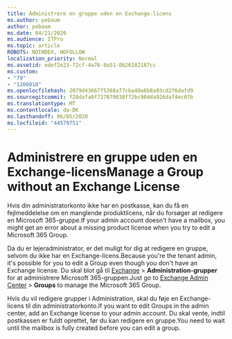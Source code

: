 ```yaml
---
title: Administrere en gruppe uden en Exchange-licens
ms.author: pebaum
author: pebaum
ms.date: 04/21/2020
ms.audience: ITPro
ms.topic: article
ROBOTS: NOINDEX, NOFOLLOW
localization_priority: Normal
ms.assetid: edef2e23-72cf-4a76-8a51-0b26182187cc
ms.custom:
- "79"
- "1200018"
ms.openlocfilehash: 2079d43667f5368a77cba40a6b8a93cd2f6dafd9
ms.sourcegitcommit: f28dafa0f727870038f72bc904da926daf4ec07b
ms.translationtype: MT
ms.contentlocale: da-DK
ms.lasthandoff: 06/05/2020
ms.locfileid: "44579751"
---
```

# <a name="manage-a-group-without-an-exchange-license"></a><span data-ttu-id="5b493-102">Administrere en gruppe uden en Exchange-licens</span><span class="sxs-lookup"><span data-stu-id="5b493-102">Manage a Group without an Exchange License</span></span>

<span data-ttu-id="5b493-103">Hvis din administratorkonto ikke har en postkasse, kan du få en fejlmeddelelse om en manglende produktlicens, når du forsøger at redigere en Microsoft 365-gruppe.</span><span class="sxs-lookup"><span data-stu-id="5b493-103">If your admin account doesn't have a mailbox, you might get an error about a missing product license when you try to edit a Microsoft 365 Group.</span></span>
  
<span data-ttu-id="5b493-104">Da du er lejeradministrator, er det muligt for dig at redigere en gruppe, selvom du ikke har en Exchange-licens.</span><span class="sxs-lookup"><span data-stu-id="5b493-104">Because you're the tenant admin, it's possible for you to edit a Group even though you don't have an Exchange license.</span></span> <span data-ttu-id="5b493-105">Du skal blot gå til [Exchange](https://outlook.office365.com/ecp.aspx) \> **Administration-grupper** for at administrere Microsoft 365-gruppen.</span><span class="sxs-lookup"><span data-stu-id="5b493-105">Just go to [Exchange Admin Center](https://outlook.office365.com/ecp.aspx) \> **Groups** to manage the Microsoft 365 Group.</span></span>
  
<span data-ttu-id="5b493-106">Hvis du vil redigere grupper i Administration, skal du føje en Exchange-licens til din administratorkonto.</span><span class="sxs-lookup"><span data-stu-id="5b493-106">If you want to edit Groups in the admin center, add an Exchange license to your admin account.</span></span> <span data-ttu-id="5b493-107">Du skal vente, indtil postkassen er fuldt oprettet, før du kan redigere en gruppe.</span><span class="sxs-lookup"><span data-stu-id="5b493-107">You need to wait until the mailbox is fully created before you can edit a group.</span></span>
  